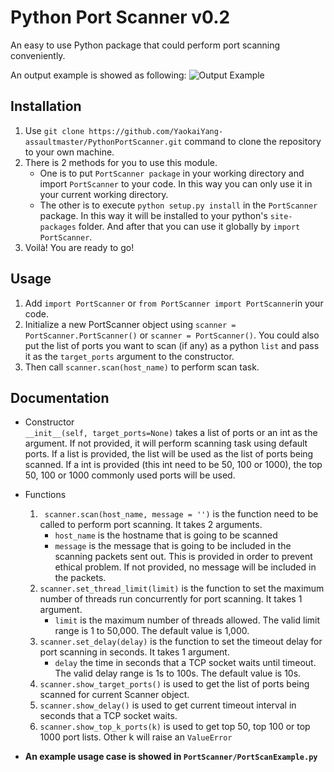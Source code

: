 # Python Port Scanner v0.2

An easy to use Python package that could perform port scanning conveniently.

An output example is showed as following:
![Output Example](https://github.com/YaokaiYang-assaultmaster/PythonPortScanner/blob/master/ExampleGraph/ScanResultExample.png)

## Installation  
1. Use `git clone https://github.com/YaokaiYang-assaultmaster/PythonPortScanner.git` command to clone the repository to your own machine.   
2. There is 2 methods for you to use this module.   
	- One is to put `PortScanner package` in your working directory and import `PortScanner` to your code. In this way you can only use it in your current working directory.  
	- The other is to execute `python setup.py install` in the `PortScanner` package. In this way it will be installed to your python's `site-packages` folder. And after that you can use it globally by `import PortScanner`.   
3. Voilà! You are ready to go!

## Usage  
1. Add `import PortScanner` or `from PortScanner import PortScanner`in your code.  
2. Initialize a new PortScanner object using `scanner = PortScanner.PortScanner()` or `scanner = PortScanner()`. You could also put the list of ports you want to scan (if any) as a python `list` and pass it as the `target_ports` argument to the constructor.  
3. Then call `scanner.scan(host_name)` to perform scan task. 

## Documentation 
- Constructor  
`__init__(self, target_ports=None)` takes a list of ports or an int as the argument. If not provided, it will perform scanning task using default ports. If a list is provided, the list will be used as the list of ports being scanned. If a int is provided (this int need to be 50, 100 or 1000), the top 50, 100 or 1000 commonly used ports will be used.     

- Functions  
	1. ` scanner.scan(host_name, message = '')` is the function need to be called to perform port scanning. It takes 2 arguments.   
		- `host_name` is the hostname that is going to be scanned
    	- `message` is the message that is going to be included in the scanning packets sent out. This is provided in order to prevent ethical problem. If not provided, no message will be included in the packets.  
	2.  `scanner.set_thread_limit(limit)` is the function to set the maximum number of threads run concurrently for port scanning. It takes 1 argument.  
		- `limit` is the maximum number of threads allowed. The valid limit range is 1 to 50,000. The default value is 1,000.   
	3.  `scanner.set_delay(delay)` is the function to set the timeout delay for port scanning in seconds. It takes 1 argument. 
		- `delay` the time in seconds that a TCP socket waits until timeout. The valid delay range is 1s to 100s. The default value is 10s.   
	4. `scanner.show_target_ports()` is used to get the list of ports being scanned for current Scanner object.     
	5. `scanner.show_delay()` is used to get current timeout interval in seconds that a TCP socket waits.       
	6. `scanner.show_top_k_ports(k)` is used to get top 50, top 100 or top 1000 port lists. Other k will raise an `ValueError` 

- __An example usage case is showed in `PortScanner/PortScanExample.py`__
